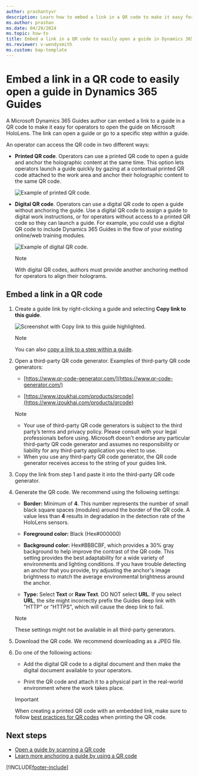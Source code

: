 ```yaml
---
author: prashantyvr
description: Learn how to embed a link in a QR code to make it easy for an operator to open a guide in Dynamics 365 Guides.
ms.author: prashan
ms.date: 04/29/2024
ms.topic: how-to
title: Embed a link in a QR code to easily open a guide in Dynamics 365 Guides
ms.reviewer: v-wendysmith
ms.custom: bap-template
---
```


# Embed a link in a QR code to easily open a guide in Dynamics 365 Guides

A Microsoft Dynamics 365 Guides author can embed a link to a guide in a QR code to make it easy for operators to open the guide on Microsoft HoloLens. The link can open a guide or go to a specific step within a guide.

An operator can access the QR code in two different ways:

- **Printed QR code**. Operators can use a printed QR code to open a guide and anchor the holographic content at the same time. This option lets operators launch a guide quickly by gazing at a contextual printed QR code attached to the work area and anchor their holographic content to the same QR code.

    ![Example of printed QR code.](media/embed-qr-code-printed.PNG "Example of printed QR code")

- **Digital QR code**. Operators can use a digital QR code to open a guide without anchoring the guide. Use a digital QR code to assign a guide to digital work instructions, or for operators without access to a printed QR code so they can launch a guide. For example, you could use a digital QR code to include Dynamics 365 Guides in the flow of your existing online/web training modules.

    ![Example of digital QR code.](media/embed-qr-code-digital.PNG "Example of digital QR code")

  > [!NOTE]
  > With digital QR codes, authors must provide another anchoring method for operators to align their holograms.

## Embed a link in a QR code

1. Create a guide link by right-clicking a guide and selecting **Copy link to this guide**.

    ![Screenshot with Copy link to this guide highlighted.](media/copy-guide-link.PNG "Screenshot with Copy link to this guide highlighted")

    > [!NOTE]
    > You can also [copy a link to a step within a guide](pc-app-copy-link-guide-step.md).

1. Open a third-party QR code generator. Examples of third-party QR code generators:

    - [https://www.qr-code-generator.com/](https://www.qr-code-generator.com/)

    - [https://www.izoukhai.com/products/qrcode](https://www.izoukhai.com/products/qrcode)

   > [!NOTE]
   > - Your use of third-party QR code generators is subject to the third party’s terms and privacy policy. Please consult with your legal professionals before using. Microsoft doesn't endorse any particular third-party QR code generator and assumes no responsibility or liability for any third-party application you elect to use.
   > - When you use any third-party QR code generator, the QR code generator receives access to the string of your guides link.

1. Copy the link from step 1 and paste it into the third-party QR code generator.

1. Generate the QR code. We recommend using the following settings:

    - **Border:** Minimum of **4**. This number represents the number of small black square spaces (modules) around the border of the QR code. A value less than **4** results in degradation in the detection rate of the HoloLens sensors.

    - **Foreground color:** Black (Hex#000000)

    - **Background color:** Hex#BBBCBF, which provides a 30% gray background to help improve the contrast of the QR code. This setting provides the best adaptability for a wide variety of environments and lighting conditions. If you have trouble detecting an anchor that you provide, try adjusting the anchor's image brightness to match the average environmental brightness around the anchor.

    - **Type:** Select **Text** or **Raw Text**. DO NOT select **URL**. If you select **URL**, the site might incorrectly prefix the Guides deep link with "HTTP" or "HTTPS", which will cause the deep link to fail.

    > [!NOTE]
    > These settings might not be available in all third-party generators.

1. Download the QR code. We recommend downloading as a JPEG file.

1. Do one of the following actions:

    - Add the digital QR code to a digital document and then make the digital document available to your operators.

    - Print the QR code and attach it to a physical part in the real-world environment where the work takes place.

   > [!IMPORTANT]
   > When creating a printed QR code with an embedded link, make sure to follow [best practices for QR codes](pc-app-anchor-qr-best-practices.md) when printing the QR code.

## Next steps

- [Open a guide by scanning a QR code](operator-open-guide-qr-code.md)
- [Learn more anchoring a guide by using a QR code](pc-app-anchor-qr-code.md)


[!INCLUDE[footer-include](../includes/footer-banner.md)]
